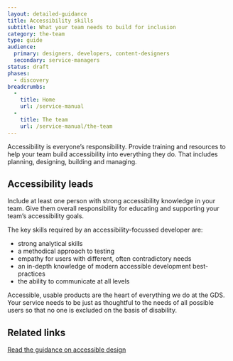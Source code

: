 ```yaml
---
layout: detailed-guidance
title: Accessibility skills
subtitle: What your team needs to build for inclusion
category: the-team
type: guide
audience:
  primary: designers, developers, content-designers
  secondary: service-managers
status: draft
phases:
  - discovery
breadcrumbs:
  -
    title: Home
    url: /service-manual
  -
    title: The team
    url: /service-manual/the-team
---
```


Accessibility is everyone’s responsibility. Provide training and resources to help your team build accessibility into everything they do. That includes planning, designing, building and managing.

## Accessibility leads

Include at least one person with strong accessibility knowledge in your team. Give them overall responsibility for educating and supporting your team’s accessibility goals.

The key skills required by an accessibility-focussed developer are:

* strong analytical skills
* a methodical approach to testing
* empathy for users with different, often contradictory needs
* an in-depth knowledge of modern accessible development best-practices
* the ability to communicate at all levels

Accessible, usable products are the heart of everything we do at the GDS. Your service needs to be just as thoughtful to the needs of all possible users so that no one is excluded on the basis of disability.

## Related links
[Read the guidance on accessible design](/service-manual/design-and-content/accessibility.html)
